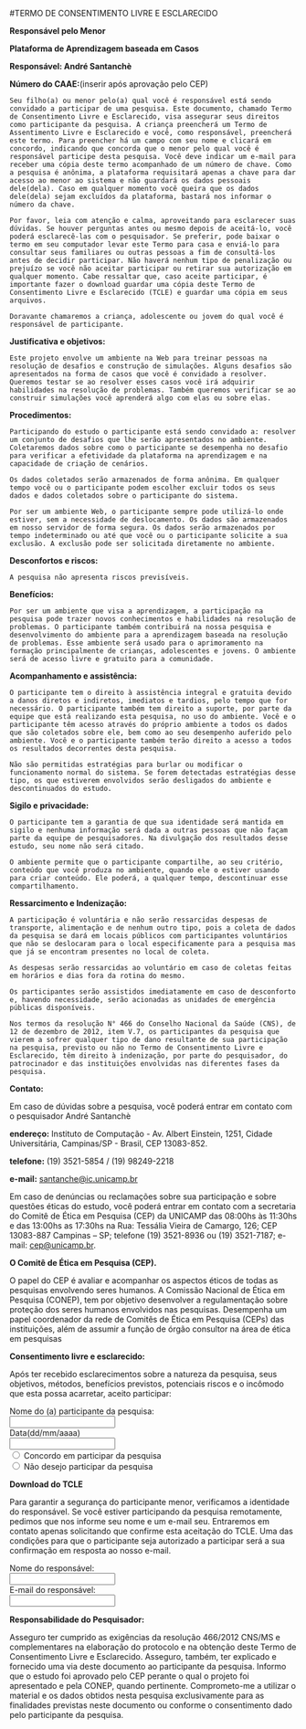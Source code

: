 #TERMO DE CONSENTIMENTO LIVRE E ESCLARECIDO

**Responsável pelo Menor**

**Plataforma de Aprendizagem baseada em Casos**

**Responsável: André Santanchè**

**Número do CAAE:**(inserir após aprovação pelo CEP)

	Seu filho(a) ou menor pelo(a) qual você é responsável está sendo convidado a participar de uma pesquisa. Este documento, chamado Termo de Consentimento Livre e Esclarecido, visa assegurar seus direitos como participante da pesquisa. A criança preencherá um Termo de Assentimento Livre e Esclarecido e você, como responsável, preencherá este termo. Para preencher há um campo com seu nome e clicará em concordo, indicando que concorda que o menor pelo qual você é responsável participe desta pesquisa. Você deve indicar um e-mail para receber uma cópia deste termo acompanhado de um número de chave. Como a pesquisa é anônima, a plataforma requisitará apenas a chave para dar acesso ao menor ao sistema e não guardará os dados pessoais dele(dela). Caso em qualquer momento você queira que os dados dele(dela) sejam excluídos da plataforma, bastará nos informar o número da chave.

 	Por favor, leia com atenção e calma, aproveitando para esclarecer suas dúvidas. Se houver perguntas antes ou mesmo depois de aceitá-lo, você poderá esclarecê-las com o pesquisador. Se preferir, pode baixar o termo em seu computador levar este Termo para casa e enviá-lo para consultar seus familiares ou outras pessoas a fim de consultá-los antes de decidir participar. Não haverá nenhum tipo de penalização ou prejuízo se você não aceitar participar ou retirar sua autorização em qualquer momento. Cabe ressaltar que, caso aceite participar, é importante fazer o download guardar uma cópia deste Termo de Consentimento Livre e Esclarecido (TCLE) e guardar uma cópia em seus arquivos.

	Doravante chamaremos a criança, adolescente ou jovem do qual você é responsável de participante.

**Justificativa e objetivos:**

	Este projeto envolve um ambiente na Web para treinar pessoas na resolução de desafios e construção de simulações. Alguns desafios são apresentados na forma de casos que você é convidado a resolver. Queremos testar se ao resolver esses casos você irá adquirir habilidades na resolução de problemas. Também queremos verificar se ao construir simulações você aprenderá algo com elas ou sobre elas.

**Procedimentos:**

	Participando do estudo o participante está sendo convidado a: resolver um conjunto de desafios que lhe serão apresentados no ambiente. Coletaremos dados sobre como o participante se desempenha no desafio para verificar a efetividade da plataforma na aprendizagem e na capacidade de criação de cenários.

	Os dados coletados serão armazenados de forma anônima. Em qualquer tempo você ou o participante podem escolher excluir todos os seus dados e dados coletados sobre o participante do sistema.

	Por ser um ambiente Web, o participante sempre pode utilizá-lo onde estiver, sem a necessidade de deslocamento. Os dados são armazenados em nosso servidor de forma segura. Os dados serão armazenados por tempo indeterminado ou até que você ou o participante solicite a sua exclusão. A exclusão pode ser solicitada diretamente no ambiente.

**Desconfortos e riscos:**

	A pesquisa não apresenta riscos previsíveis.

**Benefícios:**

	Por ser um ambiente que visa a aprendizagem, a participação na pesquisa pode trazer novos conhecimentos e habilidades na resolução de problemas. O participante também contribuirá na nossa pesquisa e desenvolvimento do ambiente para a aprendizagem baseada na resolução de problemas. Esse ambiente será usado para o aprimoramento na formação principalmente de crianças, adolescentes e jovens. O ambiente será de acesso livre e gratuito para a comunidade.

**Acompanhamento e assistência:**

	O participante tem o direito à assistência integral e gratuita devido a danos diretos e indiretos, imediatos e tardios, pelo tempo que for necessário. O participante também tem direito a suporte, por parte da equipe que está realizando esta pesquisa, no uso do ambiente. Você e o participante têm acesso através do próprio ambiente a todos os dados que são coletados sobre ele, bem como ao seu desempenho auferido pelo ambiente. Você e o participante também terão direito a acesso a todos os resultados decorrentes desta pesquisa.

	Não são permitidas estratégias para burlar ou modificar o funcionamento normal do sistema. Se forem detectadas estratégias desse tipo, os que estiverem envolvidos serão desligados do ambiente e descontinuados do estudo.

**Sigilo e privacidade:**

	O participante tem a garantia de que sua identidade será mantida em sigilo e nenhuma informação será dada a outras pessoas que não façam parte da equipe de pesquisadores. Na divulgação dos resultados desse estudo, seu nome não será citado.

	O ambiente permite que o participante compartilhe, ao seu critério, conteúdo que você produza no ambiente, quando ele o estiver usando para criar conteúdo. Ele poderá, a qualquer tempo, descontinuar esse compartilhamento.

**Ressarcimento e Indenização:**

	A participação é voluntária e não serão ressarcidas despesas de transporte, alimentação e de nenhum outro tipo, pois a coleta de dados da pesquisa se dará em locais públicos com participantes voluntários que não se deslocaram para o local especificamente para a pesquisa mas que já se encontram presentes no local de coleta.

	As despesas serão ressarcidas ao voluntário em caso de coletas feitas em horários e dias fora da rotina do mesmo.

	Os participantes serão assistidos imediatamente em caso de desconforto e, havendo necessidade, serão acionadas as unidades de emergência públicas disponíveis.

	Nos termos da resolução N° 466 do Conselho Nacional da Saúde (CNS), de 12 de dezembro de 2012, item V.7, os participantes da pesquisa que vierem a sofrer qualquer tipo de dano resultante de sua participação na pesquisa, previsto ou não no Termo de Consentimento Livre e Esclarecido, têm direito à indenização, por parte do pesquisador, do patrocinador e das instituições envolvidas nas diferentes fases da pesquisa.

**Contato:**

Em caso de dúvidas sobre a pesquisa, você poderá entrar em contato com o pesquisador André Santanchè

**endereço:** Instituto de Computação - Av. Albert Einstein, 1251, Cidade Universitária, Campinas/SP - Brasil, CEP 13083-852.

**telefone:** (19) 3521-5854 / (19) 98249-2218

**e-mail:** santanche@ic.unicamp.br

Em caso de denúncias ou reclamações sobre sua participação e sobre questões éticas do estudo, você poderá entrar em contato com a secretaria do Comitê de Ética em Pesquisa (CEP) da UNICAMP das 08:00hs às 11:30hs e das 13:00hs as 17:30hs na Rua: Tessália Vieira de Camargo, 126; CEP 13083-887 Campinas – SP; telefone (19) 3521-8936 ou (19) 3521-7187; e-mail: [cep@unicamp.br](mailto:cep@unicamp.br).

**O Comitê de Ética em Pesquisa (CEP).**

O papel do CEP é avaliar e acompanhar os aspectos éticos de todas as pesquisas envolvendo seres humanos. A Comissão Nacional de Ética em Pesquisa (CONEP), tem por objetivo desenvolver a regulamentação sobre proteção dos seres humanos envolvidos nas pesquisas. Desempenha um papel coordenador da rede de Comitês de Ética em Pesquisa (CEPs) das instituições, além de assumir a função de órgão consultor na área de ética em pesquisas

**Consentimento livre e esclarecido:**

Após ter recebido esclarecimentos sobre a natureza da pesquisa, seus objetivos, métodos, benefícios previstos, potenciais riscos e o incômodo que esta possa acarretar, aceito participar:

<form>
  <label for="fname">Nome do (a) participante da pesquisa:</label><br>
  <input type="text" id="fname" name="fname"><br>
  <label for="fname">Data(dd/mm/aaaa)</label><br>
  <input type="text" id="fname" name="fname"><br>
  <input type="radio" id="agree" name="fav_language" value="agree">
  <label for="agree">Concordo em participar da pesquisa</label><br>
  <input type="radio" id="desagree" name="fav_language" value="desagree">
  <label for="desagree">Não desejo participar da pesquisa</label><br>
</form>

**Download do TCLE**

Para garantir a segurança do participante menor, verificamos a identidade do responsável. Se você estiver participando da pesquisa remotamente, pedimos que nos informe seu nome e um e-mail seu. Entraremos em contato apenas solicitando que confirme esta aceitação do TCLE. Uma das condições para que o participante seja autorizado a participar será a sua confirmação em resposta ao nosso e-mail.

<form>
  <label for="fname">Nome do responsável:</label><br>
  <input type="text" id="fname" name="fname"><br>
  <label for="fname">E-mail do responsável:</label><br>
  <input type="text" id="fname" name="fname"><br>
</form>

**Responsabilidade do Pesquisador:**

Asseguro ter cumprido as exigências da resolução 466/2012 CNS/MS e complementares na elaboração do protocolo e na obtenção deste Termo de Consentimento Livre e Esclarecido. Asseguro, também, ter explicado e fornecido uma via deste documento ao participante da pesquisa. Informo que o estudo foi aprovado pelo CEP perante o qual o projeto foi apresentado e pela CONEP, quando pertinente. Comprometo-me a utilizar o material e os dados obtidos nesta pesquisa exclusivamente para as finalidades previstas neste documento ou conforme o consentimento dado pelo participante da pesquisa.
